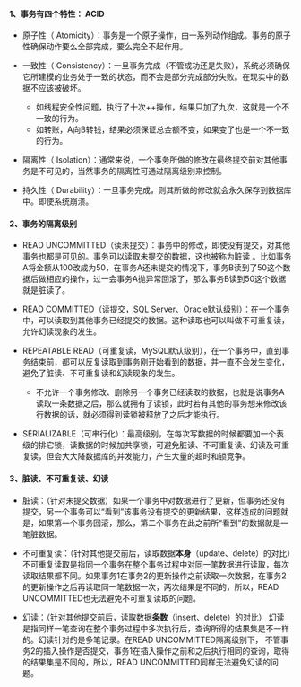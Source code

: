 #### 1、事务有四个特性： ACID
- 原子性（ Atomicity）：事务是一个原子操作，由一系列动作组成。事务的原子性确保动作要么全部完成，要么完全不起作用。

- 一致性（ Consistency）：一旦事务完成（不管成功还是失败），系统必须确保它所建模的业务处于一致的状态，而不会是部分完成部分失败。在现实中的数据不应该被破坏。
    - 如线程安全性问题，执行了十次++操作，结果只加了九次，这就是一个不一致的行为。
    - 如转账，A向B转钱，结果必须保证总金额不变，如果变了也是一个不一致的行为。

- 隔离性（ Isolation）：通常来说，一个事务所做的修改在最终提交前对其他事务是不可见的，当然事务的隔离性可通过隔离级别来控制。

- 持久性（ Durability）：一旦事务完成，则其所做的修改就会永久保存到数据库中。即使系统崩溃。

#### 2、事务的隔离级别

- READ UNCOMMITTED（读未提交）：事务中的修改，即使没有提交，对其他事务也都是可见的。事务可以读取未提交的数据，这也被称为脏读 。比如事务A将金额从100改成为50，在事务A还未提交的情况下，事务B读到了50这个数据后做相应的操作，过一会事务A抛异常回滚了，那么事务B读到50这个数据就是脏读了。

- READ COMMITTED（读提交，SQL Server、Oracle默认级别）：在一个事务中，可以读取到其他事务已经提交的数据。这种读取也可以叫做不可重复读，允许幻读现象的发生。

- REPEATABLE READ（可重复读，MySQL默认级别），在一个事务中，直到事务结束前，都可以反复读取到事务刚开始看到的数据，并一直不会发生变化，避免了脏读、不可重复读和幻读现象的发生。

  - 不允许一个事务修改、删除另一个事务已经读取的数据，也就是说事务A读取一条数据之后，那么就拥有了读锁，此时若有其他的事务想来修改该行数据的话，就必须得到读锁被释放了之后才能执行。

- SERIALIZABLE（可串行化）：最高级别，在每次写数据的时候都要加一个表级的排它锁，读数据的时候加共享锁，可避免脏读、不可重复读、幻读及可重复读，但会大大降数据库的并发能力，产生大量的超时和锁竞争。

#### 3、脏读、不可重复读、幻读

- 脏读：（针对未提交数据）如果一个事务中对数据进行了更新，但事务还没有提交，另一个事务可以“看到”该事务没有提交的更新结果，这样造成的问题就是，如果第一个事务回滚，那么，第二个事务在此之前所“看到”的数据就是一笔脏数据。

- 不可重复读：（针对其他提交前后，读取数据**本身**（update、delete）的对比）不可重复读取是指同一个事务在整个事务过程中对同一笔数据进行读取，每次读取结果都不同。如果事务1在事务2的更新操作之前读取一次数据，在事务2的更新操作之后再读取同一笔数据一次，两次结果是不同的，所以，READ UNCOMMITTED也无法避免不可重复读取的问题。

- 幻读：（针对其他提交前后，读取数据**条数**（insert、delete）的对比） 幻读是指同样一笔查询在整个事务过程中多次执行后，查询所得的结果集是不一样的。幻读针对的是多笔记录。在READ UNCOMMITTED隔离级别下， 不管事务2的插入操作是否提交，事务1在插入操作之前和之后执行相同的查询，取得的结果集是不同的，所以，READ UNCOMMITTED同样无法避免幻读的问题。

